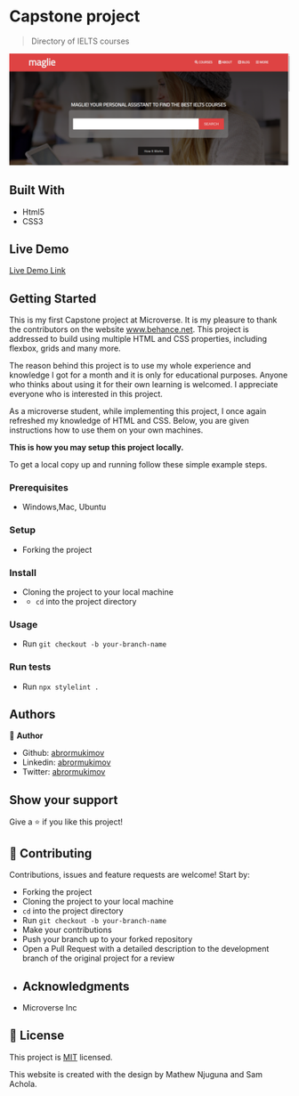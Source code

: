 # Capstone project

> Directory of IELTS courses


![screenshot](/images/screenshot.png)


## Built With

- Html5
- CSS3

## Live Demo

[Live Demo Link](https://rawcdn.githack.com/abrormukimov/newsweek-bts/ed4e66049c5e378957deca2cb5aa3b7e4550601b/index.html)

## Getting Started

  This is my first Capstone project at Microverse. It is my pleasure to thank the contributors on the website www.behance.net. This project is addressed to build using multiple HTML and CSS properties, including flexbox, grids and many more.  

  The reason behind this project is to use my whole experience and knowledge I got for a month and it is only for educational purposes. Anyone who thinks about using it for their own learning is welcomed. I appreciate everyone who is interested in this project.

  As a microverse student, while implementing this project, I once again refreshed my knowledge of HTML and CSS. Below, you are given instructions how to use them on your own machines.

**This is how you may setup this project locally.**


To get a local copy up and running follow these simple example steps.

### Prerequisites
  * Windows,Mac, Ubuntu

### Setup
* Forking the project

### Install
* Cloning the project to your local machine
* * `cd` into the project directory

### Usage
* Run `git checkout -b your-branch-name`

### Run tests
* Run `npx stylelint .`


## Authors

👤 **Author**

- Github: [abrormukimov](https://github.com/abrormukimov)
- Linkedin: [abrormukimov](https://www.linkedin.com/in/abrormukimov)
- Twitter: [abrormukimov](https://www.twitter.com/abrormukimov)

## Show your support

Give a ⭐️ if you like this project!

## 🤝 Contributing

Contributions, issues and feature requests are welcome! Start by:
* Forking the project
* Cloning the project to your local machine
* `cd` into the project directory
* Run `git checkout -b your-branch-name`
* Make your contributions
* Push your branch up to your forked repository
* Open a Pull Request with a detailed description to the development branch of the original project for a review
* ## Acknowledgments

- Microverse Inc

## 📝 License

This project is [MIT](https://opensource.org/licenses/MIT) licensed.

This website is created with the design by Mathew Njuguna and Sam Achola.
